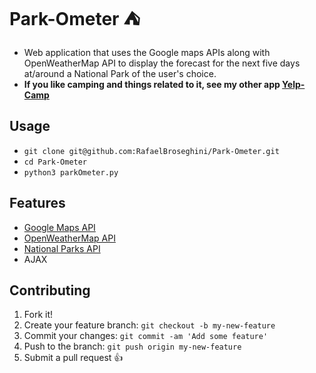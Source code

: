 # Park-Ometer :tent:

* Web application that uses the Google maps APIs along with OpenWeatherMap API to
display the forecast for the next five days at/around a National Park of the user's choice.
* **If you like camping and things related to it, see my other app [Yelp-Camp](https://github.com/RafaelBroseghini/Yelp-Camp/)**

## Usage
  * `git clone git@github.com:RafaelBroseghini/Park-Ometer.git`
  * `cd Park-Ometer`
  * `python3 parkOmeter.py`
  
## Features
 * [Google Maps API](https://cloud.google.com/maps-platform/)
 * [OpenWeatherMap API](https://openweathermap.org/api)
 * [National Parks API](https://www.nps.gov/subjects/digital/nps-data-api.htm)
 * AJAX

## Contributing

1. Fork it!
2. Create your feature branch: `git checkout -b my-new-feature`
3. Commit your changes: `git commit -am 'Add some feature'`
4. Push to the branch: `git push origin my-new-feature`
5. Submit a pull request :+1:
